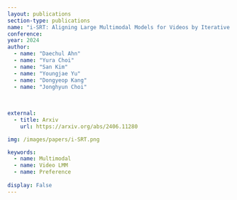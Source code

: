 ```yaml
---
layout: publications
section-type: publications
name: "i-SRT: Aligning Large Multimodal Models for Videos by Iterative Self-Retrospective Judgment"
conference: 
year: 2024
author:
  - name: "Daechul Ahn"
  - name: "Yura Choi"
  - name: "San Kim"
  - name: "Youngjae Yu"
  - name: "Dongyeop Kang"
  - name: "Jonghyun Choi"
  
  
  
external:
  - title: Arxiv
    url: https://arxiv.org/abs/2406.11280

img: /images/papers/i-SRT.png

keywords:
  - name: Multimodal
  - name: Video LMM
  - name: Preference
  
display: False
---
```

